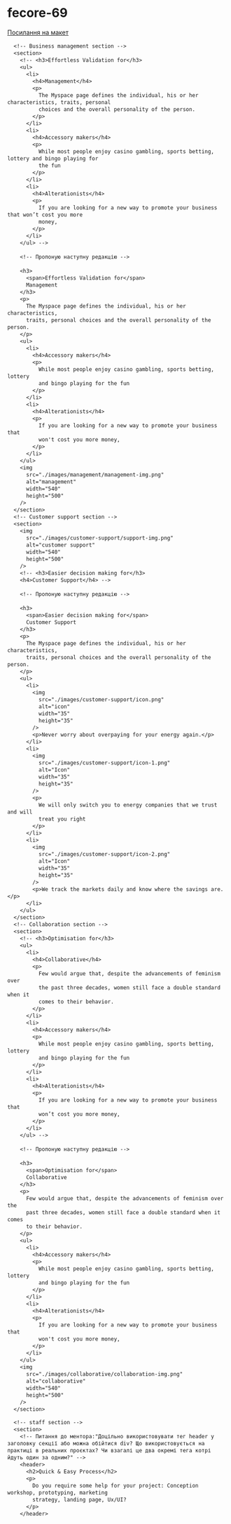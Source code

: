 # fecore-69

[Посилання на макет](<https://www.figma.com/file/6sTLu9Mzsolfy9s1z4Y5Nr/Business-promotion-(practice)?node-id=0%3A1>)


<!-- Tarasevich25 -->

      <!-- Business management section -->
      <section>
        <!-- <h3>Effortless Validation for</h3>
        <ul>
          <li>
            <h4>Management</h4>
            <p>
              The Myspace page defines the individual, his or her characteristics, traits, personal
              choices and the overall personality of the person.
            </p>
          </li>
          <li>
            <h4>Accessory makers</h4>
            <p>
              While most people enjoy casino gambling, sports betting, lottery and bingo playing for
              the fun
            </p>
          </li>
          <li>
            <h4>Alterationists</h4>
            <p>
              If you are looking for a new way to promote your business that won’t cost you more
              money,
            </p>
          </li>
        </ul> -->

        <!-- Пропоную наступну редакцію -->

        <h3>
          <span>Effortless Validation for</span>
          Management
        </h3>
        <p>
          The Myspace page defines the individual, his or her characteristics,
          traits, personal choices and the overall personality of the person.
        </p>
        <ul>
          <li>
            <h4>Accessory makers</h4>
            <p>
              While most people enjoy casino gambling, sports betting, lottery
              and bingo playing for the fun
            </p>
          </li>
          <li>
            <h4>Alterationists</h4>
            <p>
              If you are looking for a new way to promote your business that
              won't cost you more money,
            </p>
          </li>
        </ul>
        <img
          src="./images/management/management-img.png"
          alt="management"
          width="540"
          height="500"
        />
      </section>
      <!-- Customer support section -->
      <section>
        <img
          src="./images/customer-support/support-img.png"
          alt="customer support"
          width="540"
          height="500"
        />
        <!-- <h3>Easier decision making for</h3>
        <h4>Customer Support</h4> -->

        <!-- Пропоную наступну редакцію -->

        <h3>
          <span>Easier decision making for</span>
          Customer Support
        </h3>
        <p>
          The Myspace page defines the individual, his or her characteristics,
          traits, personal choices and the overall personality of the person.
        </p>
        <ul>
          <li>
            <img
              src="./images/customer-support/icon.png"
              alt="icon"
              width="35"
              height="35"
            />
            <p>Never worry about overpaying for your energy again.</p>
          </li>
          <li>
            <img
              src="./images/customer-support/icon-1.png"
              alt="Icon"
              width="35"
              height="35"
            />
            <p>
              We will only switch you to energy companies that we trust and will
              treat you right
            </p>
          </li>
          <li>
            <img
              src="./images/customer-support/icon-2.png"
              alt="Icon"
              width="35"
              height="35"
            />
            <p>We track the markets daily and know where the savings are.</p>
          </li>
        </ul>
      </section>
      <!-- Collaboration section -->
      <section>
        <!-- <h3>Optimisation for</h3>
        <ul>
          <li>
            <h4>Collaborative</h4>
            <p>
              Few would argue that, despite the advancements of feminism over
              the past three decades, women still face a double standard when it
              comes to their behavior.
            </p>
          </li>
          <li>
            <h4>Accessory makers</h4>
            <p>
              While most people enjoy casino gambling, sports betting, lottery
              and bingo playing for the fun
            </p>
          </li>
          <li>
            <h4>Alterationists</h4>
            <p>
              If you are looking for a new way to promote your business that
              won’t cost you more money,
            </p>
          </li>
        </ul> -->

        <!-- Пропоную наступну редакцію -->

        <h3>
          <span>Optimisation for</span>
          Collaborative
        </h3>
        <p>
          Few would argue that, despite the advancements of feminism over the
          past three decades, women still face a double standard when it comes
          to their behavior.
        </p>
        <ul>
          <li>
            <h4>Accessory makers</h4>
            <p>
              While most people enjoy casino gambling, sports betting, lottery
              and bingo playing for the fun
            </p>
          </li>
          <li>
            <h4>Alterationists</h4>
            <p>
              If you are looking for a new way to promote your business that
              won't cost you more money,
            </p>
          </li>
        </ul>
        <img
          src="./images/collaborative/collaboration-img.png"
          alt="collaborative"
          width="540"
          height="500"
        />
      </section>
      
      
      
      
      
<!--   em0nti     -->
      <!-- staff section -->
      <section>
        <!-- Питання до ментора:"Доцільно використовувати тег header у заголовку секції або можна обійтися div? Що використовується на практиці в реальних проєктах? Чи взагалі це два окремі тега котрі йдуть один за одним?" -->
        <header>
          <h2>Quick & Easy Process</h2>
          <p>
            Do you require some help for your project: Conception workshop, prototyping, marketing
            strategy, landing page, Ux/UI?
          </p>
        </header>
